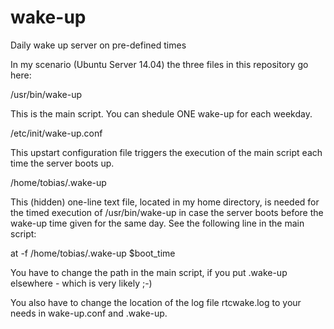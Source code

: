 wake-up
=======

Daily wake up server on pre-defined times

In my scenario (Ubuntu Server 14.04) the three files in this repository go here:

/usr/bin/wake-up

This is the main script. You can shedule ONE wake-up for each weekday. 

/etc/init/wake-up.conf

This upstart configuration file triggers the execution of the main script each time the server boots up. 

/home/tobias/.wake-up

This (hidden) one-line text file, located in my home directory, is needed for the timed execution of /usr/bin/wake-up in case the server boots before the wake-up time given for the same day. See the following line in the main script:

at -f /home/tobias/.wake-up $boot_time

You have to change the path in the main script, if you put .wake-up elsewhere - which is very likely ;-)

You also have to change the location of the log file rtcwake.log to your needs in wake-up.conf and .wake-up.

